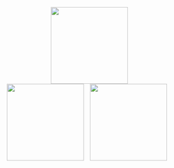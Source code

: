 <div align="center"> 

 <!---  Different subsets of Casalioy Collective Logos  ---!>

     <br>
     <br>
     <br>
 
       <img src="https://github.com/user-attachments/assets/a1d12015-1ea7-47a9-ab02-eb8f2801fef7" width="177"> <br> 
       <img src="https://github.com/user-attachments/assets/83110212-b0fa-4ae4-95f0-c4f33dc0372a" width="177" style="display:inline-block; margin-right:10px;">
       <img src="https://github.com/user-attachments/assets/55775963-fccc-4467-87ec-c72b06f64ba6" width="177" style="display:inline-block; margin-right:10px;">
 
 
     <br>
     <br>
     <br>
    
</div>
<br>
<br>
